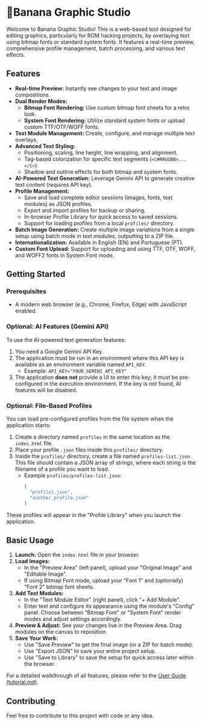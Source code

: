 
# 🍌Banana Graphic Studio

Welcome to Banana Graphic Studio! This is a web-based tool designed for editing graphics, particularly for ROM hacking projects, by overlaying text using bitmap fonts or standard system fonts. It features a real-time preview, comprehensive profile management, batch processing, and various text effects.

## Features

*   **Real-time Preview:** Instantly see changes to your text and image compositions.
*   **Dual Render Modes:**
    *   **Bitmap Font Rendering:** Use custom bitmap font sheets for a retro look.
    *   **System Font Rendering:** Utilize standard system fonts or upload custom TTF/OTF/WOFF fonts.
*   **Text Module Management:** Create, configure, and manage multiple text overlays.
*   **Advanced Text Styling:**
    *   Positioning, scaling, line height, line wrapping, and alignment.
    *   Tag-based colorization for specific text segments (`<C#RRGGBB>...</C>`).
    *   Shadow and outline effects for both bitmap and system fonts.
*   **AI-Powered Text Generation:** Leverage Gemini API to generate creative text content (requires API key).
*   **Profile Management:**
    *   Save and load complete editor sessions (images, fonts, text modules) as JSON profiles.
    *   Export and import profiles for backup or sharing.
    *   In-browser Profile Library for quick access to saved sessions.
    *   Support for loading profiles from a local `profiles/` directory.
*   **Batch Image Generation:** Create multiple image variations from a single setup using batch mode in text modules, outputting to a ZIP file.
*   **Internationalization:** Available in English (EN) and Portuguese (PT).
*   **Custom Font Upload:** Support for uploading and using TTF, OTF, WOFF, and WOFF2 fonts in System Font mode.

## Getting Started

### Prerequisites
*   A modern web browser (e.g., Chrome, Firefox, Edge) with JavaScript enabled.

### Optional: AI Features (Gemini API)
To use the AI-powered text generation features:
1.  You need a Google Gemini API Key.
2.  The application must be run in an environment where this API key is available as an environment variable named `API_KEY`.
    *   Example: `API_KEY="YOUR_GEMINI_API_KEY"`
3.  The application **does not** provide a UI to enter this key; it must be pre-configured in the execution environment. If the key is not found, AI features will be disabled.

### Optional: File-Based Profiles
You can load pre-configured profiles from the file system when the application starts:
1.  Create a directory named `profiles` in the same location as the `index.html` file.
2.  Place your profile `.json` files inside this `profiles/` directory.
3.  Inside the `profiles/` directory, create a file named `profiles-list.json`. This file should contain a JSON array of strings, where each string is the filename of a profile you want to load.
    *   Example `profiles/profiles-list.json`:
        ```json
        [
          "profile1.json",
          "another_profile.json"
        ]
        ```
These profiles will appear in the "Profile Library" when you launch the application.

## Basic Usage

1.  **Launch:** Open the `index.html` file in your browser.
2.  **Load Images:**
    *   In the "Preview Area" (left panel), upload your "Original Image" and "Editable Image".
    *   If using Bitmap Font mode, upload your "Font 1" and (optionally) "Font 2" bitmap font sheets.
3.  **Add Text Modules:**
    *   In the "Text Module Editor" (right panel), click "+ Add Module".
    *   Enter text and configure its appearance using the module's "Config" panel. Choose between "Bitmap Font" or "System Font" render modes and adjust settings accordingly.
4.  **Preview & Adjust:** See your changes live in the Preview Area. Drag modules on the canvas to reposition.
5.  **Save Your Work:**
    *   Use "Save Preview" to get the final image (or a ZIP for batch mode).
    *   Use "Export JSON" to save your entire project setup.
    *   Use "Save to Library" to save the setup for quick access later within the browser.

For a detailed walkthrough of all features, please refer to the [User Guide (tutorial.md)](tutorial.md).

## Contributing

Feel free to contribute to this project with code or any idea.
```
